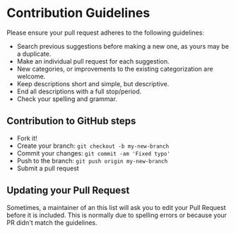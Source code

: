 # Contribution Guidelines

Please ensure your pull request adheres to the following guidelines:

- Search previous suggestions before making a new one, as yours may be a duplicate.
- Make an individual pull request for each suggestion.
- New categories, or improvements to the existing categorization are welcome.
- Keep descriptions short and simple, but descriptive.
- End all descriptions with a full stop/period.
- Check your spelling and grammar.

## Contribution to GitHub steps

- Fork it!
- Create your branch: `git checkout -b my-new-branch`
- Commit your changes: `git commit -am 'Fixed typo'`
- Push to the branch: `git push origin my-new-branch`
- Submit a pull request

## Updating your Pull Request

Sometimes, a maintainer of an this list will ask you to edit your Pull Request before it is included.
This is normally due to spelling errors or because your PR didn't match the guidelines.
